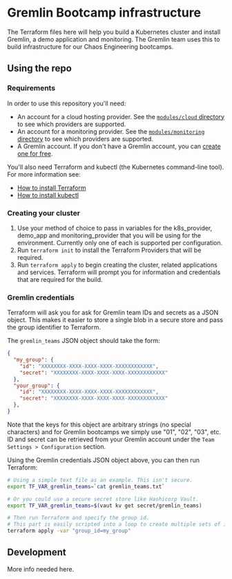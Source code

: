 # Gremlin Bootcamp infrastructure

The Terraform files here will help you build a Kubernetes cluster and install Gremlin, a demo application and monitoring. The Gremlin team uses this to build infrastructure for our Chaos Engineering bootcamps.

## Using the repo

### Requirements

In order to use this repository you'll need:

* An account for a cloud hosting provider. See the [`modules/cloud` directory](https://github.com/gremlin/bootcamp-infrastructure/tree/main/modules/cloud) to see which providers are supported.
* An account for a monitoring provider. See the [`modules/monitoring` directory](https://github.com/gremlin/bootcamp-infrastructure/tree/main/modules/monitoring) to see which providers are supported.
* A Gremlin account. If you don't have a Gremlin account, you can [create one for free](https://gremlin.com/free).

You'll also need Terraform and kubectl (the Kubernetes command-line tool). For more information see:

* [How to install Terraform](https://learn.hashicorp.com/tutorials/terraform/install-cli)
* [How to install kubectl](https://kubernetes.io/docs/tasks/tools/)

### Creating your cluster

1. Use your method of choice to pass in variables for the k8s_provider, demo_app and monitoring_provider that you will be using for the environment. Currently only one of each is supported per configuration.
1. Run `terraform init` to install the Terraform Providers that will be required.
1. Run `terraform apply` to begin creating the cluster, related applications and services. Terraform will prompt you for information and credentials that are required for the build.

### Gremlin credentials

Terraform will ask you for ask for Gremlin team IDs and secrets as a JSON object. This makes it easier to store a single blob in a secure store and pass the group identifier to Terraform.

The `gremlin_teams` JSON object should take the form:

```json
{
  "my_group": {
    "id": "XXXXXXXX-XXXX-XXXX-XXXX-XXXXXXXXXXXX",
    "secret": "XXXXXXXX-XXXX-XXXX-XXXX-XXXXXXXXXXXX"
  },
  "your_group": {
    "id": "XXXXXXXX-XXXX-XXXX-XXXX-XXXXXXXXXXXX",
    "secret": "XXXXXXXX-XXXX-XXXX-XXXX-XXXXXXXXXXXX"
  },
}
```

Note that the keys for this object are arbitrary strings (no special characters) and for Gremlin bootcamps we simply use "01", "02", "03", etc. ID and secret can be retrieved from your Gremlin account under the `Team Settings > Configuration` section.

Using the Gremlin credentials JSON object above, you can then run Terraform:

```sh
# Using a simple text file as an example. This isn't secure.
export TF_VAR_gremlin_teams=`cat gremlin_teams.txt`

# Or you could use a secure secret store like Hashicorp Vault.
export TF_VAR_gremlin_teams=$(vaut kv get secret/gremlin_teams)

# Then run Terraform and specify the group id.
# This part is easily scripted into a loop to create multiple sets of infrastructure.
terraform apply -var "group_id=my_group"
```


## Development

More info needed here.
